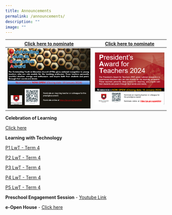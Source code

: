 ```yaml
---
title: Announcements
permalink: /announcements/
description: ""
image: ""
---
```

| [Click here to nominate](https://form.gov.sg/650a8bfa356d470012265669) | [Click here to nominate](https://form.gov.sg/650a5bfd07ce8a0011c0133c) | 
| -------- | -------- | 
|  ![](/images/oyea%202024%20website%20publicity%20image.jpg)   |  ![](/images/pat%202024%20website%20publicity%20image.gif)     | 



**Celebration of Learning**

[Click here](https://sites.google.com/moe.edu.sg/adpscol/home)

**Learning with Technology**

[P1 LwT - Term 4](/files/2023%20p1%20lwt%20tasks_term%204.pdf)

[P2 LwT - Term 4](/files/2023%20p2%20lwt%20tasks_term%204.pdf)

[P3 LwT - Term 4](/files/2023%20p3%20lwt%20tasks_term%204.pdf)

[P4 LwT - Term 4](/files/2023%20p4%20lwt%20tasks_term%204.pdf)

[P5 LwT - Term 4](/files/2023%20p5%20lwt%20tasks_term%204.pdf)



**Preschool Engagement Session** - 
[Youtube Link](https://www.youtube.com/watch?v=UrSj4XcOkF0)

**e-Open House** - [Click here](https://drive.google.com/file/d/1g1LSqr5oH2FNfRWxPn06cDgFAjGBbAqX/view?usp=share_link)